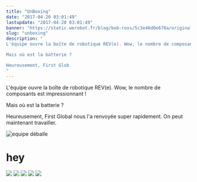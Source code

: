 ```yaml
---
title: "UnBoxing"
date: "2017-04-20 03:01:49"
lastupdate: "2017-04-20 03:01:49"
banner: "https://static.werobot.fr/blog/bob-ross/5c3e46d0e678a/original.jpg"
slug: "unboxing"
description: " 
L'équipe ouvre la boîte de robotique REV(e). Wow, le nombre de composants est impressionnant !

Mais où est la batterie ?

Heureusement, First Glob
"
---
```

L'équipe ouvre la boîte de robotique REV(e). Wow, le nombre de composants est impressionnant !

Mais où est la batterie ?

Heureusement, First Global nous l'a renvoyée super rapidement. On peut maintenant travailler.

![equipe déballe](https://static.werobot.fr/blog/bob-ross/5bf18ca127c5d.gif)

<h1>hey</h1>
<div class="image-mosaic">
	<img src="https://static.werobot.fr/blog/bob-ross/5d48816023b1b/50.jpg" />
	<img src="https://static.werobot.fr/blog/bob-ross/5d48810450b2e/50.jpg" />
	<img src="https://static.werobot.fr/blog/bob-ross/5d4881315d0df/50.jpg" />
	<img src="https://static.werobot.fr/blog/bob-ross/5d4881315d0df/50.jpg" />
	<img src="https://static.werobot.fr/blog/bob-ross/5d4881315d0df/50.jpg" />
</div>
    